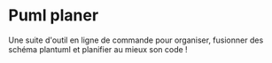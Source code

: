 # Puml planer

Une suite d'outil en ligne de commande pour organiser, fusionner des schéma plantuml et planifier au mieux son code !
